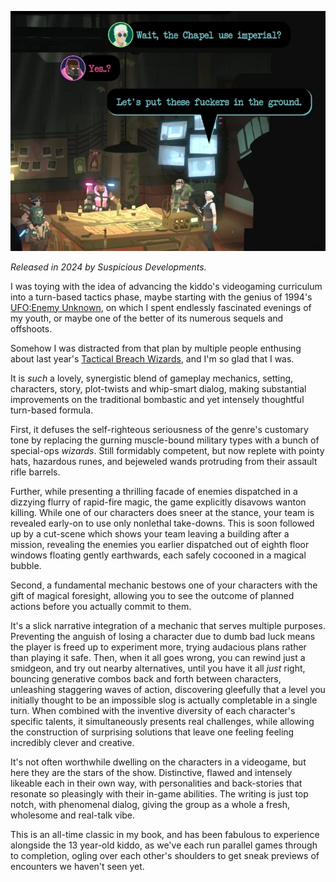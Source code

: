 <!--
.. title: Tactical Breach Wizards
.. slug: tactical-breach-wizards
.. date: 2025-05-26 16:43:45 UTC-05:00
.. tags: videogame,pc,media,geek,completed
-->

![Tactical Breach Wizards screenshot.](/files/2025/tactical-breach-wizards.lossy.webp)

*Released in 2024 by Suspicious Developments.*

I was toying with the idea of advancing the kiddo's videogaming curriculum into
a turn-based tactics phase, maybe starting with the genius of 1994's [UFO:Enemy
Unknown](https://en.wikipedia.org/wiki/UFO%3A_Enemy_Unknown), on which I spent
endlessly fascinated evenings of my youth, or maybe one of the better of its
numerous sequels and offshoots.

Somehow I was distracted from that plan by multiple people enthusing about last
year's [Tactical Breach
Wizards](https://en.wikipedia.org/wiki/Tactical_Breach_Wizards), and I'm so glad
that I was.

It is *such* a lovely, synergistic blend of gameplay mechanics, setting,
characters, story, plot-twists and whip-smart dialog, making substantial
improvements on the traditional bombastic and yet intensely thoughtful
turn-based formula.

First, it defuses the self-righteous seriousness of the genre's customary tone
by replacing the gurning muscle-bound military types with a bunch of special-ops
*wizards*. Still formidably competent, but now replete with pointy hats,
hazardous runes, and bejeweled wands protruding from their assault rifle
barrels.

Further, while presenting a thrilling facade of enemies dispatched in a dizzying
flurry of rapid-fire magic, the game explicitly disavows wanton killing. While
one of our characters does sneer at the stance, your team is revealed early-on
to use only nonlethal take-downs. This is soon followed up by a cut-scene which
shows your team leaving a building after a mission, revealing the enemies you
earlier dispatched out of eighth floor windows floating gently earthwards, each
safely cocooned in a magical bubble.

Second, a fundamental mechanic bestows one of your characters with the gift
of magical foresight, allowing you to see the outcome of planned actions before
you actually commit to them.

It's a slick narrative integration of a mechanic that serves multiple purposes.
Preventing the anguish of losing a character due to dumb bad luck means the
player is freed up to experiment more, trying audacious plans rather than
playing it safe. Then, when it all goes wrong, you can rewind just a smidgeon,
and try out nearby alternatives, until you have it all *just* right, bouncing
generative combos back and forth between characters, unleashing staggering waves
of action, discovering gleefully that a level you initially thought to be an
impossible slog is actually completable in a single turn. When combined with the
inventive diversity of each character's specific talents, it simultaneously
presents real challenges, while allowing the construction of surprising
solutions that leave one feeling feeling incredibly clever and creative.

It's not often worthwhile dwelling on the characters in a videogame, but here
they are the stars of the show. Distinctive, flawed and intensely likeable each
in their own way, with personalities and back-stories that resonate so
pleasingly with their in-game abilities. The writing is just top notch, with
phenomenal dialog, giving the group as a whole a fresh, wholesome and real-talk
vibe.

This is an all-time classic in my book, and has been fabulous to experience
alongside the 13 year-old kiddo, as we've each run parallel games through to
completion, ogling over each other's shoulders to get sneak previews of
encounters we haven't seen yet.

